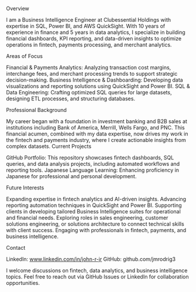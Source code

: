 Overview

I am a Business Intelligence Engineer at Clubessential Holdings with expertise in SQL, Power BI, and AWS QuickSight. With 10 years of experience in finance and 5 years in data analytics, I specialize in building financial dashboards, KPI reporting, and data-driven insights to optimize operations in fintech, payments processing, and merchant analytics.

Areas of Focus

Financial & Payments Analytics: Analyzing transaction cost margins, interchange fees, and merchant processing trends to support strategic decision-making.
Business Intelligence & Dashboarding: Developing data visualizations and reporting solutions using QuickSight and Power BI.
SQL & Data Engineering: Crafting optimized SQL queries for large datasets, designing ETL processes, and structuring databases.

Professional Background

My career began with a foundation in investment banking and B2B sales at institutions including Bank of America, Merrill, Wells Fargo, and PNC. This financial acumen, combined with my data expertise, now drives my work in the fintech and payments industry, where I create actionable insights from complex datasets.
Current Projects

GitHub Portfolio: This repository showcases fintech dashboards, SQL queries, and data analysis projects, including automated workflows and reporting tools.
Japanese Language Learning: Enhancing proficiency in Japanese for professional and personal development.

Future Interests

Expanding expertise in fintech analytics and AI-driven insights.
Advancing reporting automation techniques in QuickSight and Power BI.
Supporting clients in developing tailored Business Intelligence suites for operational and financial needs.
Exploring roles in sales engineering, customer solutions engineering, or solutions architecture to connect technical skills with client success.
Engaging with professionals in fintech, payments, and business intelligence.

Contact

LinkedIn: www.linkedin.com/in/john-r-jr
GitHub: github.com/jmrodrig3

I welcome discussions on fintech, data analytics, and business intelligence topics. Feel free to reach out via GitHub Issues or LinkedIn for collaboration opportunities.
